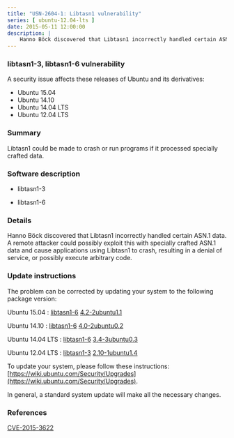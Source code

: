 ```yaml
---
title: "USN-2604-1: Libtasn1 vulnerability"
series: [ ubuntu-12.04-lts ]
date: 2015-05-11 12:00:00
description: |
    Hanno Böck discovered that Libtasn1 incorrectly handled certain ASN.1 data. A remote attacker could possibly exploit this with specially crafted ASN.1 data and cause applications using Libtasn1 to crash, resulting in a denial of service, or possibly execute arbitrary code. 
--- 
```

 
### libtasn1-3, libtasn1-6 vulnerability

A security issue affects these releases of Ubuntu and its derivatives:

* Ubuntu 15.04
* Ubuntu 14.10
* Ubuntu 14.04 LTS
* Ubuntu 12.04 LTS

### Summary

Libtasn1 could be made to crash or run programs if it processed specially crafted data.

### Software description

* libtasn1-3 

* libtasn1-6 

### Details

Hanno Böck discovered that Libtasn1 incorrectly handled certain ASN.1 data. A remote attacker could possibly exploit this with specially crafted ASN.1 data and cause applications using Libtasn1 to crash, resulting in a denial of service, or possibly execute arbitrary code. 

### Update instructions

The problem can be corrected by updating your system to the following package version:

Ubuntu 15.04
 : [libtasn1-6](https://launchpad.net/ubuntu/+source/libtasn1-6) <span> [4.2-2ubuntu1.1](https://launchpad.net/ubuntu/+source/libtasn1-6/4.2-2ubuntu1.1) </span> 

Ubuntu 14.10
 : [libtasn1-6](https://launchpad.net/ubuntu/+source/libtasn1-6) <span> [4.0-2ubuntu0.2](https://launchpad.net/ubuntu/+source/libtasn1-6/4.0-2ubuntu0.2) </span> 

Ubuntu 14.04 LTS
 : [libtasn1-6](https://launchpad.net/ubuntu/+source/libtasn1-6) <span> [3.4-3ubuntu0.3](https://launchpad.net/ubuntu/+source/libtasn1-6/3.4-3ubuntu0.3) </span> 

Ubuntu 12.04 LTS
 : [libtasn1-3](https://launchpad.net/ubuntu/+source/libtasn1-3) <span> [2.10-1ubuntu1.4](https://launchpad.net/ubuntu/+source/libtasn1-3/2.10-1ubuntu1.4) </span> 

To update your system, please follow these instructions: [https://wiki.ubuntu.com/Security/Upgrades](https://wiki.ubuntu.com/Security/Upgrades).

In general, a standard system update will make all the necessary changes. 

### References

 [CVE-2015-3622](http://people.ubuntu.com/~ubuntu-security/cve/CVE-2015-3622)
 
